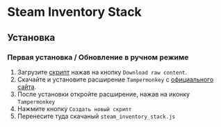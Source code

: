 # Steam Inventory Stack
## Установка
### Первая установка / Обновление в ручном режиме

1. Загрузите [скрипт](steam_inventory_stack.js) нажав на кнопку `Download raw content`.
2. Скачайте и установите расширение `Tampermonkey` с [официального сайта](https://www.tampermonkey.net/).
3. После установки откройте расширение, нажав на иконку `Tampermonkey`
4. Нажмите кнопку `Создать новый скрипт`
5. Перенесите туда скачаный `steam_inventory_stack.js`
